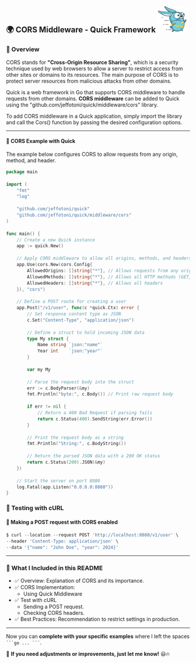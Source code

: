 ## 🌍 CORS Middleware - Quick Framework ![Quick Logo](/quick.png)

### 📌 Overview

CORS stands for **"Cross-Origin Resource Sharing"**, which is a security technique used by web browsers to allow a server to restrict access from other sites or domains to its resources. The main purpose of CORS is to protect server resources from malicious attacks from other domains.

Quick is a web framework in Go that supports CORS middleware to handle requests from other domains. **CORS middleware** can be added to Quick using the "github.com/jeffotoni/quick/middleware/cors" library.

To add CORS middleware in a Quick application, simply import the library and call the Cors() function by passing the desired configuration options.

---

#### 🔧 CORS Example with Quick
The example below configures CORS to allow requests from any origin, method, and header.

```go
package main

import (
	"fmt"
	"log"

	"github.com/jeffotoni/quick"
	"github.com/jeffotoni/quick/middleware/cors"
)

func main() {
	// Create a new Quick instance
	app := quick.New()

	// Apply CORS middleware to allow all origins, methods, and headers
	app.Use(cors.New(cors.Config{
		AllowedOrigins: []string{"*"}, // Allows requests from any origin
		AllowedMethods: []string{"*"}, // Allows all HTTP methods (GET, POST, PUT, DELETE, etc.)
		AllowedHeaders: []string{"*"}, // Allows all headers
	}), "cors")

	// Define a POST route for creating a user
	app.Post("/v1/user", func(c *quick.Ctx) error {
		// Set response content type as JSON
		c.Set("Content-Type", "application/json")

		// Define a struct to hold incoming JSON data
		type My struct {
			Name string `json:"name"`
			Year int    `json:"year"`
		}

		var my My

		// Parse the request body into the struct
		err := c.BodyParser(&my)
		fmt.Println("byte:", c.Body()) // Print raw request body

		if err != nil {
			// Return a 400 Bad Request if parsing fails
			return c.Status(400).SendString(err.Error())
		}

		// Print the request body as a string
		fmt.Println("String:", c.BodyString())

		// Return the parsed JSON data with a 200 OK status
		return c.Status(200).JSON(&my)
	})

	// Start the server on port 8080
	log.Fatal(app.Listen("0.0.0.0:8080"))
}

```
### 📌 Testing with cURL

#### 🔹 Making a POST request with CORS enabled

```go
$ curl --location --request POST 'http://localhost:8080/v1/user' \
--header 'Content-Type: application/json' \
--data '{"name": "John Doe", "year": 2024}'
```
---

### 📌 What I Included in this README
- ✅ Overview: Explanation of CORS and its importance.
- ✅ CORS Implementation:
	- Using Quick Middleware
- ✅ Test with cURL 
	- Sending a POST request.
	- Checking CORS headers.
- ✅ Best Practices: Recommendation to restrict settings in production.

---


Now you can **complete with your specific examples** where I left the spaces ` ```go ... ``` `.

🚀 **If you need adjustments or improvements, just let me know!** 😃🔥

